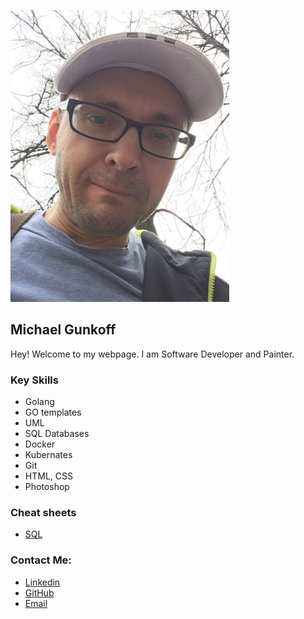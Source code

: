 ![my photo](images/photo.jpg)

## Michael Gunkoff

Hey! Welcome to my webpage. I am Software Developer and Painter.  

### Key Skills

- Golang
- GO templates
- UML
- SQL Databases
- Docker
- Kubernates
- Git
- HTML, CSS
- Photoshop

### Cheat sheets
- [SQL](download/sql_cheetsheet.pdf)

### Contact Me:
- [Linkedin](https://www.linkedin.com/in/kaatinga)
- [GitHub](https://github.com/kaatinga)
- [Email](mailto:painter@3lines.club)